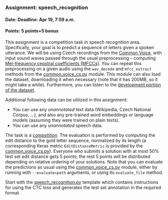 ### Assignment: speech_recognition
#### Date: Deadline: Apr 19, 7:59 a.m.
#### Points: 5 points+5 bonus

This assignment is a competition task in speech recognition area. Specifically,
your goal is to predict a sequence of letters given a spoken utterance.
We will be using Czech recordings from the [Common Voice](https://commonvoice.mozilla.org/),
with input sound waves passed through the usual preprocessing – computing
[Mel-frequency cepstral coefficients (MFCCs)](https://en.wikipedia.org/wiki/Mel-frequency_cepstrum).
You can repeat this preprocessing on a given audio using the `wav_decode` and
`mfcc_extract` methods from the
[common_voice_cs.py](https://github.com/ufal/npfl114/tree/past-2122/labs/08/common_voice_cs.py) module.
This module can also load the dataset, downloading it when necessary (note that
it has 200MB, so it might take a while). Furthermore, you can listen to the
[development portion of the dataset](https://ufal.mff.cuni.cz/~straka/courses/npfl114/2122/demos/common_voice_cs_dev.html).

Additional following data can be utilized in this assignment:
- You can use any _unannotated_ text data (Wikipedia, Czech National Corpus, …),
  and also any pre-trained word embeddings or language models (assuming they
  were trained on plain texts).
- You can use any _unannotated_ speech data.

The task is a [_competition_](https://ufal.mff.cuni.cz/courses/npfl114/2122-summer#competitions).
The evaluation is performed by computing the edit distance to the gold letter
sequence, normalized by its length (a corresponding Keras metric
`EditDistanceMetric` is provided by the [common_voice_cs.py](https://github.com/ufal/npfl114/tree/past-2122/labs/08/common_voice_cs.py)).
Everyone who submits a solution with at most 50% test set edit distance
gets 5 points; the rest 5 points will be distributed
depending on relative ordering of your solutions. Note that
you can evaluate the predictions as usual using the [common_voice_cs.py](https://github.com/ufal/npfl114/tree/past-2122/labs/08/common_voice_cs.py)
module, either by running with `--evaluate=path` arguments, or using its
`evaluate_file` method.

Start with the [speech_recognition.py](https://github.com/ufal/npfl114/tree/past-2122/labs/08/speech_recognition.py)
template which contains instructions for using the CTC loss and generates the
test set annotation in the required format.
